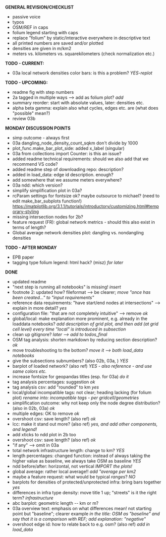 **GENERAL REVISION/CHECKLIST**
* passive voice
* typos
* OSM/REF in caps
* folium legend starting with caps
* replace "folium" by static/interactive everywhere in descriptive text
* all printed numbers are saved and/or plotted 
* densities are given in m/km2
* meters vs. kilometers vs. squarekilometers (check normalization etc.)

**TODO - CURRENT:**
* 03a local network densities color bars: is this a problem? *YES-replot*

**TODO - UPCOMING:**
* readme fig with step numbers
* 2a tagged in multiple ways --> add as folium plot? *add* 
* summary reorder: start with absolute values, later: densities etc. 
* alpha beta gamma: explain also what cycles, edges etc. are (what does "possible" mean?) 
* review 03b

**MONDAY DISCUSSION POINTS**
* simp outcome - always first
* 03a dangling_node_density_count_sqkm don't divide by 1000
* plot_func.make_bar_plot_side: added x_label (singular) 
* 03a from collections import Counter: is this an issue?
* added readme technical requirements: should we also add that we recommend VS code?
* added readme step of downloading repo: description?
* added in load_data: edge id description. enough?
* add somewhere that we assume meters everywhere?
* 03a ndd: which version?
* simplify simplification plot in 03a?
* rcParam settings for fontsize ok? maybe outsource to michael? (need to edit make_bar_subplots function!) https://matplotlib.org/3.1.1/tutorials/introductory/customizing.html#temporary-styling  
* missing intersection nodes for 2b?
* feature request (FR): global network metrics - should this also exist in terms of length?
* Global average network densities plot: dangling vs. nondangling densities

**TODO - AFTER MONDAY**
* EPB paper
* tagging type folium legend: html hack? (misz) *for later*

**DONE**
* updated readme
* "next step is running all notebooks" is missing! *insert*
* footnote 2: updated how? fileformat --> be clearer; *move "once has been created..." to "input requirements"*
* reference data requirements: "have start/end nodes at intersections" --> explain in more detail? *yes*
* configuration file: "that are not completely intuitive" --> remove *ok*
* global/local: make explanation more prominent, e.g. already in the loaddata notebooks? *add description of grid plot, and then add (at grid cell level) every time "local" is introduced in subsection*
* clean up gitignore? *later --> add to todos_final*
* OSM tag analysis: shorten markdown by reducing section description? *ok*
* move troubleshooting to the bottom? *move it --> both load_data notebooks*
* give the subsections subnumbers? (also 02b, 03a, ) *YES*
* barplot of loaded network? (also ref) *YES - also reference - and use same colors etc.* 
* increase fontsize for geopandas titles (esp. for 03a) *do it*
* tag analysis percentages: suggestion *ok*
* tag analysis csv: add "rounded" to km *yes*
* local/global incompatible tags: not clear; heading lacking (for folium plot) *rename into: incompatible tags - per gridcell/geometries*
* simplification outcome: why not keep only the node degree distribution? (also in 02b, 03a) *ok*
* multiple edges: OK to remove *ok*
* overshoot csv: save length? (also ref) *ok*
* lcc: make it stand out more? (also ref) *yes, and add other components, and legend!*
* add xticks to ndd plot in 2b too
* overshoot csv: save length? (also ref) *ok*
* "if any" --> omit in 03a
* total network infrastructure length: change to km? *YES*
* length percentages: changed function: instead of always taking the higher value as baseline, we always take OSM as baseline *YES*
* ndd before/after: horizontal, not vertical *IMPORT the plots!*
* global average: rather local average!! *add "average per km2*
* maybe a feature request: what would be typical *ranges*? *NO*
* barplots for densities of protected/unprotected infra: bring bars together *yes*
* differences in infra type density: move title 1 up; "streets" is it the right term? *infrastructure*
* abc barplot: geometric length -- km or m?
* 03a overview text: emphasis on what differences mean! not starting point but "baseline"; clearer example *in the title: OSM as "baseline" and say that it is a comparison with REF; add explanation: "negative"*
* overshoot edge id: how to relate back to e.g. osm? (also ref) *add in load_data*